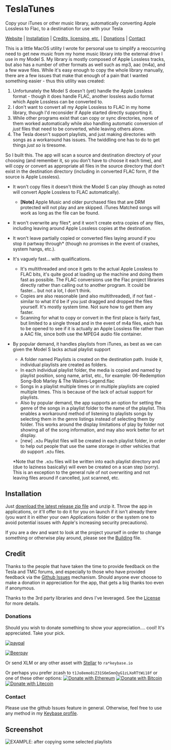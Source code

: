 # TeslaTunes
Copy your iTunes or other music library, automatically converting Apple Lossless to Flac, to a destination for use with your Tesla


[Website](https://teslatunes.loci.net) |
[Installation](#installation) |
[Credits, licensing, etc.](#credits) |
[Donations](#donations) |
[Contact](#contact)

This is a little MacOS utility I wrote for personal use to simplify a reoccurring need to get new music from my home music library into the external drive I use in my Model S. My library is mostly composed of Apple Lossless tracks, but also has a number of other formats as well such as mp3, aac (m4a), and a few wave files.  While it's easy enough to copy the whole library manually, there are a few issues that make that enough of a pain that I wanted something easier - thus this utility was created:

1.  Unfortunately the Model S doesn't (yet) handle the Apple Lossless format - though it does handle FLAC, another lossless audio format which Apple Lossless can be converted to.
2.  I don't want to convert all my Apple Lossless to FLAC in my home library, though I'd reconsider if Apple started directly supporting it.
3. While other programs exist that can copy or sync directories, none of them worked automatically while also handling automatic conversion of *just* files that need to be converted, while leaving others alone.
4.  The Tesla doesn't support playlists, and just making directories with songs as a workaround has issues.  The twiddling one has to do to get things *just so* is tiresome.

So I built this.  The app will scan a source and destination directory of your choosing (and remember it, so you don't have to choose it each time), and will copy or convert as appropriate all files in the source directory that don't exist in the destination directory (including in converted FLAC form, if the source is Apple Lossless).

* It won't copy files it doesn't think the Model S can play (though as noted will convert Apple Lossless to FLAC automatically).
  * **[Note]** Apple Music and older purchased files that are DRM protected will not play and are skipped.  iTunes Matched songs will work as long as the file can be found.
* It won't overwrite any files*, and it won't create extra copies of any files, including leaving around Apple Lossless copies at the destination.
* It won't leave partially copied or converted files laying around if you stop it partway through* (though no promises in the event of crashes, system hangs, etc.).
* It's vaguely fast... with qualifications.
  * It's multithreaded and once it gets to the actual Apple Lossless to FLAC bits, it's quite good at loading up the machine and doing them fast as possible.  The FLAC conversions use the Flac project libraries directly rather than calling out to another program.  It could be faster... but not a lot, I don't think.
  * Copies are also reasonable (and also multithreaded), if not fast - similar to what it'd be if you just dragged and dropped the files yourself.  It's mostly system time.  Not sure how to get them any faster.
  * Scanning for what to copy or convert in the first place is fairly fast, but limited to a single thread and in the event of m4a files, each has to be opened to see if it is actually an Apple Lossless file rather than a AAC file, since both use the MPEG4 audio file container.
* By popular demand, it handles playlists from iTunes, as best as we can given the Model S lacks actual playlist support
  * A folder named Playlists is created on the destination path.  Inside it, individual playlists are created as folders.
  * In each individual playlist folder, the media is copied and named by playlist position, song name, artist, etc., for example:  06-Redemption Song-Bob Marley & The Wailers-Legend.flac
  * Songs in a playlist multiple times or in multiple playlists are copied multiple times. This is because of the lack of actual support for playlists.
  * Also by popular demand, the app supports an option for setting the genre of the songs in a playlist folder to the name of the playlist.  This enables a workaround method of listening to playlists songs by selecting them in the genre listings instead of selecting them by folder.  This works around the display limitations of play by folder not showing all of the song information, and may also work better for art display.
  * [new] `.m3u` Playlist files will be created in each playlist folder, in order to help out people that use the same storage in other vehicles that *do* support `.m3u` files.

  *Note that the `.m3u` files will be written into each playlist directory and (due to laziness basically) will even be created on a scan step (sorry).  This is an exception to the general rule of not overwriting and not leaving files around if cancelled, just scanned, etc.

## Installation
Just [download the latest release zip file](https://github.com/tattwamasi/TeslaTunes/releases/latest) and unzip it.  Throw the app in applications, or it'll offer to do it for you on launch if it isn't already there (you want it in either your own Applications folder or the system one to avoid potential issues with Apple's increasing security precautions).

If you are a dev and want to look at the project yourself in order to change something or otherwise play around, please see the [Building](BUILDING.md) file.


## Credit
Thanks to the people that have taken the time to provide feedback on the Tesla and TMC forums, and especially to those who have provided feedback via the [Github Issues](https://github.com/tattwamasi/TeslaTunes/issues) mechanism.  Should anyone ever choose to make a donation in appreciation for the app, that gets a big thanks too even if anonymous.

Thanks to the 3rd party libraries and devs I've leveraged.  See the [License](LICENSE.md) for more details.

### Donations
  Should you wish to donate something to show your appreciation.... cool! It's appreciated.  Take your pick.

[![paypal](https://www.paypalobjects.com/en_US/i/btn/btn_donateCC_LG.gif)](https://www.paypal.me/robcarnold)

[![Beerpay](https://beerpay.io/tattwamasi/TeslaTunes/badge.svg?style=flat)](https://beerpay.io/tattwamasi/TeslaTunes)

Or send XLM or any other asset with [Stellar](https://www.stellar.org) to `ra*keybase.io`

Or perhaps you prefer zcash to `t1Jo8emo8iZ31S6mSmnQyG1zLXoRTtWi18f`
or one of these other options:
[![Donate with Ethereum](https://en.cryptobadges.io/badge/small/0x949873323Ac758FF8b2F1e9A9b4928635114A1Ef)](https://en.cryptobadges.io/donate/0x949873323Ac758FF8b2F1e9A9b4928635114A1Ef)
[![Donate with Bitcoin](https://en.cryptobadges.io/badge/small/35KmT8jHKjUm5SqACp4MiRmVJi8GgT1yxJ)](https://en.cryptobadges.io/donate/35KmT8jHKjUm5SqACp4MiRmVJi8GgT1yxJ)
[![Donate with Litecoin](https://en.cryptobadges.io/badge/micro/LXK3P7hw8GmLdh46Swi31RrRNvUKRwyC1N)](https://en.cryptobadges.io/donate/LXK3P7hw8GmLdh46Swi31RrRNvUKRwyC1N)


### Contact

Please use the github Issues feature in general. Otherwise, feel free to use any method in my [Keybase profile](https://keybase.io/ra).

## Screenshot

![EXAMPLE: after copying some selected playlists](https://cloud.githubusercontent.com/assets/3465489/23572351/690eff4a-0023-11e7-9dcc-085622c36b3b.jpg "EXAMPLE: after copying some selected playlists")
